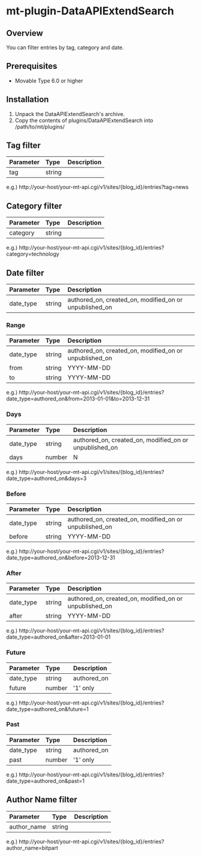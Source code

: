 mt-plugin-DataAPIExtendSearch
=============================

## Overview

You can filter entries by tag, category and date.

## Prerequisites

* Movable Type 6.0 or higher

## Installation

1. Unpack the DataAPIExtendSearch's archive.
1. Copy the contents of plugins/DataAPIExtendSearch into /path/to/mt/plugins/

## Tag filter

| Parameter | Type | Description |
|:--|:--|:--|
| tag | string |  |

e.g.)
http://your-host/your-mt-api.cgi/v1/sites/{blog_id}/entries?tag=news

## Category filter

| Parameter | Type | Description |
|:--|:--|:--|
| category | string |  |

e.g.)
http://your-host/your-mt-api.cgi/v1/sites/{blog_id}/entries?category=technology

## Date filter

| Parameter | Type | Description |
|:--|:--|:--|
| date_type | string |  authored_on, created_on, modified_on or unpublished_on |

###  Range

| Parameter | Type | Description |
|:--|:--|:--|
| date_type | string |  authored_on, created_on, modified_on or unpublished_on |
| from | string | YYYY-MM-DD |
| to | string | YYYY-MM-DD |

e.g.)
http://your-host/your-mt-api.cgi/v1/sites/{blog_id}/entries?date_type=authored_on&from=2013-01-01&to=2013-12-31

###  Days

| Parameter | Type | Description |
|:--|:--|:--|
| date_type | string |  authored_on, created_on, modified_on or unpublished_on |
| days | number | N |

e.g.)
http://your-host/your-mt-api.cgi/v1/sites/{blog_id}/entries?date_type=authored_on&days=3

###  Before

| Parameter | Type | Description |
|:--|:--|:--|
| date_type | string |  authored_on, created_on, modified_on or unpublished_on |
| before | string | YYYY-MM-DD |

e.g.)
http://your-host/your-mt-api.cgi/v1/sites/{blog_id}/entries?date_type=authored_on&before=2013-12-31

###  After

| Parameter | Type | Description |
|:--|:--|:--|
| date_type | string |  authored_on, created_on, modified_on or unpublished_on |
| after | string | YYYY-MM-DD |

e.g.)
http://your-host/your-mt-api.cgi/v1/sites/{blog_id}/entries?date_type=authored_on&after=2013-01-01

###  Future

| Parameter | Type | Description |
|:--|:--|:--|
| date_type | string |  authored_on |
| future | number | '1' only |

e.g.)
http://your-host/your-mt-api.cgi/v1/sites/{blog_id}/entries?date_type=authored_on&future=1

###  Past

| Parameter | Type | Description |
|:--|:--|:--|
| date_type | string |  authored_on |
| past | number | '1' only |

e.g.)
http://your-host/your-mt-api.cgi/v1/sites/{blog_id}/entries?date_type=authored_on&past=1

## Author Name filter

| Parameter | Type | Description |
|:--|:--|:--|
| author_name | string |  |

e.g.)
http://your-host/your-mt-api.cgi/v1/sites/{blog_id}/entries?author_name=bitpart